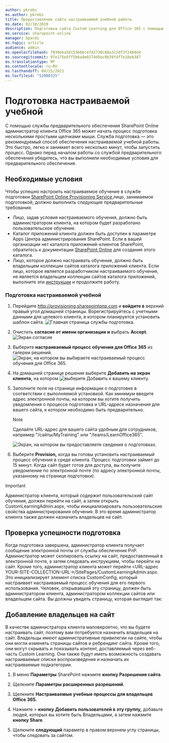 ```yaml
---
author: pkrebs
ms.author: pkrebs
title: Предоставление сайта настраиваемой учебной работы
ms.date: 02/10/2019
description: Подготовка сайта Custom Learning для Office 365 с помощью двигателя предварительного обеспечения SharePoint
ms.service: sharepoint-online
manager: bpardi
ms.topic: article
audience: admin
ms.openlocfilehash: f930eba5815366bcefd2730c88a3c2df3f246dd4
ms.sourcegitcommit: 97e175e5ff5b6a9e0274d5ec9b39fdf7e18eb387
ms.translationtype: MT
ms.contentlocale: ru-RU
ms.lasthandoff: 04/25/2021
ms.locfileid: "52000325"
---
```

# <a name="provision-custom-learning"></a>Подготовка настраиваемой учебной

С помощью службы предварительного обеспечения SharePoint Online администратор клиента Office 365 может начать процесс подготовка несколькими простыми щелчками мыши. Служба подготовка — это рекомендуемый способ обеспечения настраиваемой учебной работы. Это быстро, легко и занимает всего несколько минут, чтобы запустить процесс. Однако перед началом работы со службой предварительного обеспечения убедитесь, что вы выполнили необходимые условия для предварительного обеспечения.

## <a name="prerequisites"></a>Необходимые условия
 
Чтобы успешно настроить настраиваемое обучение в службе подготовки [SharePoint Online Provisioning Service,](https://provisioning.sharepointpnp.com)лицо, занимаемое подготовкой, должно выполнить следующие предварительные требования: 
 
- Лицо, задав условия настраиваемого обучения, должно быть администратором клиента, на котором будет разработано пользовательское обучение.  
- Каталог приложений клиента должен быть доступен в параметре Apps Центра администрирования SharePoint. Если в вашей организации нет каталога приложений-клиентов SharePoint, обратитесь к документации [SharePoint Online](/sharepoint/use-app-catalog) для создания этого каталога.  
- Лицо, которое должно настраивать обучение, должно быть владельцем коллекции сайтов каталога приложений клиента. Если лицо, которое является разработчиком настраиваемого обучения, не является владельцем коллекции сайтов каталога приложений, выполните эти [инструкции](addappadmin.md) и продолжите работу. 

### <a name="to-provision-custom-learning"></a>Подготовка настраиваемой учебной

1. Перейдите http://provisioning.sharepointpnp.com и **войдите в** верхний правый угол домашней страницы.  Ворегистрируйтесь с учетными данными для целевого клиента, в котором планируется установить шаблон сайта.
![Главная страница службы подготовка.](media/inst_signin.png)

2. Очистить **согласие от имени организации и** выбрать **Accept**.
![Экран согласия](media/inst_perms.png)

3. Выберите **настраиваемый процесс обучения для Office 365** из галереи решений.
![Экран, на котором вы выбираете настраиваемый процесс обучения для Office 365.](media/inst_select.png)

4. На домашней странице решения выберите **Добавить на экран клиента,** на котором 
 ![ выберите Добавить к вашему клиенту.](media/inst_add.png)

5. Заполните поля на странице информации о подготовке в соответствии с выполняемой установкой. Как минимум введите адрес электронной почты, на котором вы хотите получить уведомления о процессе подготовка и URL-адресе назначения для вашего сайта, к котором необходимо быть предварительно.  
   > [!NOTE]
   > Сделайте URL-адрес для вашего сайта удобным для сотрудников, например "/сайты/MyTraining" или "/teams/LearnOffice365".

   ![Экран, на котором вы предоставляете сведения о подготовках.](media/inst_options.png)

6. Выберите **Provision,** когда вы готовы установить настраиваемый процесс обучения в среде клиента.  Процесс подготовки займет до 15 минут. Когда сайт будет готов для доступа, вы получите уведомление по электронной почте (по адресу электронной почты, указанному на странице подготовки).

> [!IMPORTANT]
> Администратор клиента, который содержит пользовательский сайт обучения, должен перейти на сайт, а затем открыть CustomLearningAdmin.aspx, чтобы инициализировать пользовательские свойства администрирования обучения. В это время администратор клиента также должен назначить владельцев на сайт. 

## <a name="validate-provisioning-success"></a>Проверка успешности подготовка

Когда подготовка завершена, администратор клиента получает сообщение электронной почты от службы обеспечения PnP. Администратор может скопировать ссылку на сайт, предоставленный в электронной почте, а затем следовать инструкциям, чтобы перейти на сайт. Кроме того, администратор клиента может перейти <URL-адрес YOUR-SITE-COLLECTION-URL->/SitePages/CustomLearningAdmin.aspx. Это инициализирует элемент списка CustomConfig, который настраивает настраиваемый процесс обучения для его первого использования. Человек, открывавший эту страницу, должен быть администратором клиента, администратором коллекции сайтов или владельцем сайта. Вы должны увидеть страницу, которая выглядит так: 

## <a name="add-owners-to-site"></a>Добавление владельцев на сайт
В качестве администратора клиента маловероятно, что вы будете настраивать сайт, поэтому вам потребуется назначить владельцев на сайт. Владельцы имеют административные привилегии на сайте, чтобы они могли изменять страницы сайтов и ребрендинг сайта. Кроме того, они могут скрывать и показывать контент, доставляемый через веб-часть Custom Learning. Они также будут иметь возможность создавать настраиваемые списки воспроизведения и назначать их настраиваемые подкатегории.  

1. В меню **Параметры** SharePoint нажмите **кнопку Разрешения сайта**.
2. Щелкните **Параметры расширенных разрешений**.
3. Щелкните **Настраиваемые учебные процессы для владельцев Office 365.**
4. Нажмите   >  **кнопку Добавить пользователей в эту группу,** добавьте людей, которых вы хотите быть Владельцами, а затем нажмите **кнопку Share**.

8. Щелкните **следующий** параметр в правом верхнем углу страницы, чтобы следовать за сайтом.  
